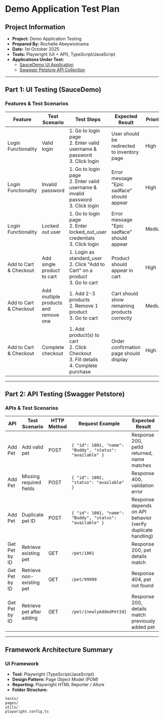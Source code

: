 # Demo Application Test Plan

## Project Information
- **Project:** Demo Application Testing  
- **Prepared By:** Rochelle Abeywickrama 
- **Date:** 1st October 2025
- **Tools:** Playwright (UI + API), TypeScript/JavaScript  
- **Applications Under Test:**  
  - [SauceDemo UI Application](https://www.saucedemo.com/)  
  - [Swagger Petstore API Collection](https://petstore.swagger.io/#/pet/addPet)

---

## Part 1: UI Testing (SauceDemo)

### Features & Test Scenarios

| Feature | Test Scenario | Test Steps | Expected Result | Priority | Status |
|---------|---------------|------------|----------------|----------|--------|
| Login Functionality | Valid login | 1. Go to login page <br> 2. Enter valid username & password <br> 3. Click login | User should be redirected to inventory page | High | Pending |
| Login Functionality | Invalid password | 1. Go to login page <br> 2. Enter valid username & invalid password <br> 3. Click login | Error message "Epic sadface" should appear | High | Pending |
| Login Functionality | Locked out user | 1. Go to login page <br> 2. Enter locked_out_user credentials <br> 3. Click login | Error message "Epic sadface" should appear | Medium | Pending |
| Add to Cart & Checkout | Add single product to cart | 1. Login as standard_user <br> 2. Click "Add to Cart" on a product <br> 3. Go to cart | Product should appear in cart | High | Pending |
| Add to Cart & Checkout | Add multiple products and remove one | 1. Add 2-3 products <br> 2. Remove 1 product <br> 3. Go to cart | Cart should show remaining products correctly | Medium | Pending |
| Add to Cart & Checkout | Complete checkout | 1. Add product(s) to cart <br> 2. Click Checkout <br> 3. Fill details <br> 4. Complete purchase | Order confirmation page should display | High | Pending |

---

## Part 2: API Testing (Swagger Petstore)

### APIs & Test Scenarios

| API | Test Scenario | HTTP Method | Request Example | Expected Result | Priority | Status |
|-----|---------------|------------|----------------|----------------|----------|--------|
| Add Pet | Add valid pet | POST | `{ "id": 1001, "name": "Buddy", "status": "available" }` | Response 200, petId returned, name matches | High | Pending |
| Add Pet | Missing required fields | POST | `{ "id": 1002, "status": "available" }` | Response 400, validation error | High | Pending |
| Add Pet | Duplicate pet ID | POST | `{ "id": 1001, "name": "Buddy", "status": "available" }` | Response depends on API behavior (verify duplicate handling) | Medium | Pending |
| Get Pet by ID | Retrieve existing pet | GET | `/pet/1001` | Response 200, pet details match | High | Pending |
| Get Pet by ID | Retrieve non-existing pet | GET | `/pet/99999` | Response 404, pet not found | High | Pending |
| Get Pet by ID | Retrieve pet after adding | GET | `/pet/{newlyAddedPetId}` | Response 200, details match previously added pet | Medium | Pending |

---

## Framework Architecture Summary

### UI Framework
- **Tool:** Playwright (TypeScript/JavaScript)  
- **Design Pattern:** Page Object Model (POM)  
- **Reporting:** Playwright HTML Reporter / Allure  
- **Folder Structure:**
```text
tests/
pages/
utils/
playwright.config.ts
